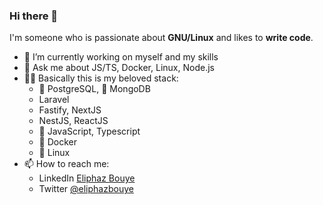 ### Hi there 👋
I'm someone who is passionate about **GNU/Linux** and likes to **write code**.

- 🔭 I’m currently working on myself and my skills
- 💬 Ask me about JS/TS, Docker, Linux, Node.js
- 🧑‍💻 Basically this is my beloved stack:
  - :elephant: PostgreSQL, :seedling: MongoDB
  - Laravel
  - Fastify, NextJS
  - NestJS, ReactJS
  - :snake: JavaScript, Typescript
  - 🐳 Docker
  - 🐧 Linux
- 📫 How to reach me:
  - LinkedIn [Eliphaz Bouye](https://www.linkedin.com/in/eliphaz/)
  - Twitter [@eliphazbouye](https://twitter.com/eliphazbouye)
